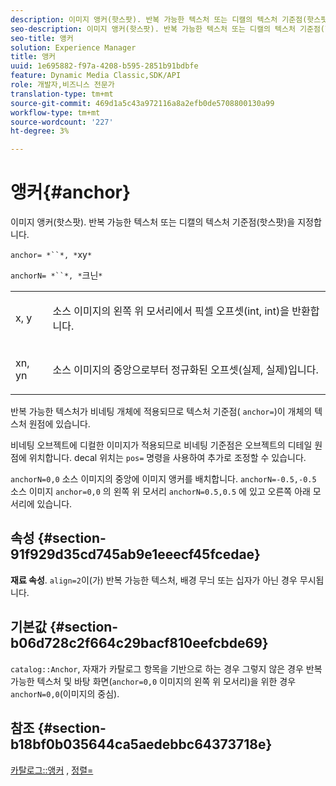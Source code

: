```yaml
---
description: 이미지 앵커(핫스팟). 반복 가능한 텍스처 또는 디캘의 텍스처 기준점(핫스팟)을 지정합니다.
seo-description: 이미지 앵커(핫스팟). 반복 가능한 텍스처 또는 디캘의 텍스처 기준점(핫스팟)을 지정합니다.
seo-title: 앵커
solution: Experience Manager
title: 앵커
uuid: 1e695882-f97a-4208-b595-2851b91bdbfe
feature: Dynamic Media Classic,SDK/API
role: 개발자,비즈니스 전문가
translation-type: tm+mt
source-git-commit: 469d1a5c43a972116a8a2efb0de5708800130a99
workflow-type: tm+mt
source-wordcount: '227'
ht-degree: 3%

---
```



# 앵커{#anchor}

이미지 앵커(핫스팟). 반복 가능한 텍스처 또는 디캘의 텍스처 기준점(핫스팟)을 지정합니다.

`anchor= *``*, *`xy`*`

`anchorN= *``*, *`크닌`*`

<table id="simpletable_1D8E91D8424A424787C4D20C9B040115"> 
 <tr class="strow"> 
  <td class="stentry"> <p><span class="varname"> x</span>,  <span class="varname"> y</span> </p></td> 
  <td class="stentry"> <p>소스 이미지의 왼쪽 위 모서리에서 픽셀 오프셋(int, int)을 반환합니다. </p></td> 
 </tr> 
 <tr class="strow"> 
  <td class="stentry"> <p><span class="varname"> xn</span>,  <span class="varname"> yn</span> </p></td> 
  <td class="stentry"> <p>소스 이미지의 중앙으로부터 정규화된 오프셋(실제, 실제)입니다. </p></td> 
 </tr> 
</table>

반복 가능한 텍스처가 비네팅 개체에 적용되므로 텍스처 기준점( `anchor=`)이 개체의 텍스처 원점에 있습니다.

비네팅 오브젝트에 디컬한 이미지가 적용되므로 비네팅 기준점은 오브젝트의 디테일 원점에 위치합니다. decal 위치는 `pos=` 명령을 사용하여 추가로 조정할 수 있습니다.

`anchorN=0,0` 소스 이미지의 중앙에 이미지 앵커를 배치합니다. `anchorN=-0.5,-0.5` 소스 이미지 `anchor=0,0` 의 왼쪽 위 모서리 `anchorN=0.5,0.5` 에 있고 오른쪽 아래 모서리에 있습니다.

## 속성 {#section-91f929d35cd745ab9e1eeecf45fcedae}

**재료 속성**. `align=2`이(가) 반복 가능한 텍스처, 배경 무늬 또는 십자가 아닌 경우 무시됩니다.

## 기본값 {#section-b06d728c2f664c29bacf810eefcbde69}

`catalog::Anchor`, 자재가 카탈로그 항목을 기반으로 하는 경우 그렇지 않은 경우 반복 가능한 텍스처 및 바탕 화면(`anchor=0,0` 이미지의 왼쪽 위 모서리)을 위한 경우 `anchorN=0,0`(이미지의 중심).

## 참조 {#section-b18bf0b035644ca5aedebbc64373718e}

[카탈로그::앵커](../../../../../ir-api/material-cat/image-rendering-api-ref/c-ir-material-catalog/c-ir-material-data-reference/r-ir-cat-anchor.md#reference-d9b1d49db1fc440686f64b84453297ab) ,  [정렬=](../../../../../ir-api/http-protocol/image-rendering-api-ref/c-ir-http-protocol-ref/c-ir-http-protocol-command-reference/r-ir-align.md#reference-4d63baa522ce42f9b15167ba34c5c6a7)
